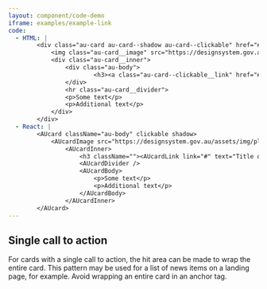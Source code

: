 ```yaml
---
layout: component/code-demo
iframe: examples/example-link
code:
  - HTML: |
        <div class="au-card au-card--shadow au-card--clickable" href="#">
            <img class="au-card__image" src="https://designsystem.gov.au/assets/img/placeholder/600X260.png" alt />
            <div class="au-card__inner">
                <div class="au-body">
                        <h3><a class="au-card--clickable__link" href="#">Title of article</a></h3>
                </div>
                <hr class="au-card__divider">
                <p>Some text</p>
                <p>Additional text</p>
            </div>
        </div>
  - React: |
        <AUcard className="au-body" clickable shadow>
            <AUcardImage src="https://designsystem.gov.au/assets/img/placeholder/600X260.png" alt />
                <AUcardInner>
                    <h3 className=""><AUcardLink link="#" text="Title of article" /></h3>
                    <AUcardDivider />
                    <AUcardBody>
                        <p>Some text</p>
                        <p>Additional text</p>
                    </AUcardBody>
                </AUcardInner>
        </AUcard>
---
```

## Single call to action

For cards with a single call to action, the hit area can be made to wrap the entire card. This pattern may be used for a list of news items on a landing page, for example. Avoid wrapping an entire card in an anchor tag.
